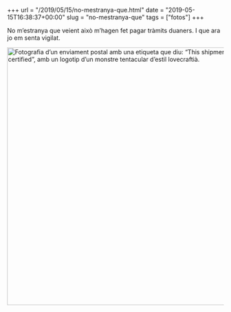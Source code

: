 +++
url = "/2019/05/15/no-mestranya-que.html"
date = "2019-05-15T16:38:37+00:00"
slug = "no-mestranya-que"
tags = ["fotos"]
+++

No m’estranya que veient això m’hagen fet pagar tràmits duaners. I que ara jo em senta vigilat.

<img src="/uploads/2019/fff2c03f24.jpg" width="599" height="600" alt="Fotografia d’un enviament postal amb una etiqueta que diu: “This shipment is shoggoth certified”, amb un logotip d’un monstre tentacular d’estil lovecraftià." />
